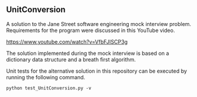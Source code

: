 ## UnitConversion
A solution to the Jane Street software engineering mock interview problem.
Requirements for the program were discussed in this YouTube video.

https://www.youtube.com/watch?v=VfbFJISCP3g

The solution implemented during the mock interview is based on a dictionary
data structure and a breath first algorithm.

Unit tests for the alternative solution in this repository can be executed
by running the following command.

```
python test_UnitConversion.py -v
```
